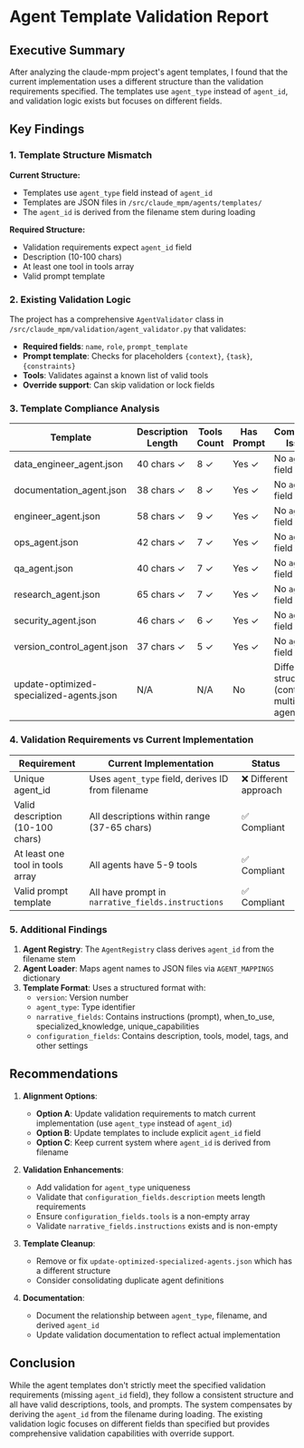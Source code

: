 # Agent Template Validation Report

## Executive Summary

After analyzing the claude-mpm project's agent templates, I found that the current implementation uses a different structure than the validation requirements specified. The templates use `agent_type` instead of `agent_id`, and validation logic exists but focuses on different fields.

## Key Findings

### 1. Template Structure Mismatch

**Current Structure:**
- Templates use `agent_type` field instead of `agent_id`
- Templates are JSON files in `/src/claude_mpm/agents/templates/`
- The `agent_id` is derived from the filename stem during loading

**Required Structure:**
- Validation requirements expect `agent_id` field
- Description (10-100 chars)
- At least one tool in tools array
- Valid prompt template

### 2. Existing Validation Logic

The project has a comprehensive `AgentValidator` class in `/src/claude_mpm/validation/agent_validator.py` that validates:
- **Required fields**: `name`, `role`, `prompt_template`
- **Prompt template**: Checks for placeholders `{context}`, `{task}`, `{constraints}`
- **Tools**: Validates against a known list of valid tools
- **Override support**: Can skip validation or lock fields

### 3. Template Compliance Analysis

| Template | Description Length | Tools Count | Has Prompt | Compliance Issues |
|----------|-------------------|-------------|------------|-------------------|
| data_engineer_agent.json | 40 chars ✓ | 8 ✓ | Yes ✓ | No `agent_id` field |
| documentation_agent.json | 38 chars ✓ | 8 ✓ | Yes ✓ | No `agent_id` field |
| engineer_agent.json | 58 chars ✓ | 9 ✓ | Yes ✓ | No `agent_id` field |
| ops_agent.json | 42 chars ✓ | 7 ✓ | Yes ✓ | No `agent_id` field |
| qa_agent.json | 40 chars ✓ | 7 ✓ | Yes ✓ | No `agent_id` field |
| research_agent.json | 65 chars ✓ | 7 ✓ | Yes ✓ | No `agent_id` field |
| security_agent.json | 46 chars ✓ | 6 ✓ | Yes ✓ | No `agent_id` field |
| version_control_agent.json | 37 chars ✓ | 5 ✓ | Yes ✓ | No `agent_id` field |
| update-optimized-specialized-agents.json | N/A | N/A | No | Different structure (contains multiple agents) |

### 4. Validation Requirements vs Current Implementation

| Requirement | Current Implementation | Status |
|-------------|----------------------|---------|
| Unique agent_id | Uses `agent_type` field, derives ID from filename | ❌ Different approach |
| Valid description (10-100 chars) | All descriptions within range (37-65 chars) | ✅ Compliant |
| At least one tool in tools array | All agents have 5-9 tools | ✅ Compliant |
| Valid prompt template | All have prompt in `narrative_fields.instructions` | ✅ Compliant |

### 5. Additional Findings

1. **Agent Registry**: The `AgentRegistry` class derives `agent_id` from the filename stem
2. **Agent Loader**: Maps agent names to JSON files via `AGENT_MAPPINGS` dictionary
3. **Template Format**: Uses a structured format with:
   - `version`: Version number
   - `agent_type`: Type identifier
   - `narrative_fields`: Contains instructions (prompt), when_to_use, specialized_knowledge, unique_capabilities
   - `configuration_fields`: Contains description, tools, model, tags, and other settings

## Recommendations

1. **Alignment Options**:
   - **Option A**: Update validation requirements to match current implementation (use `agent_type` instead of `agent_id`)
   - **Option B**: Update templates to include explicit `agent_id` field
   - **Option C**: Keep current system where `agent_id` is derived from filename

2. **Validation Enhancements**:
   - Add validation for `agent_type` uniqueness
   - Validate that `configuration_fields.description` meets length requirements
   - Ensure `configuration_fields.tools` is a non-empty array
   - Validate `narrative_fields.instructions` exists and is non-empty

3. **Template Cleanup**:
   - Remove or fix `update-optimized-specialized-agents.json` which has a different structure
   - Consider consolidating duplicate agent definitions

4. **Documentation**:
   - Document the relationship between `agent_type`, filename, and derived `agent_id`
   - Update validation documentation to reflect actual implementation

## Conclusion

While the agent templates don't strictly meet the specified validation requirements (missing `agent_id` field), they follow a consistent structure and all have valid descriptions, tools, and prompts. The system compensates by deriving the `agent_id` from the filename during loading. The existing validation logic focuses on different fields than specified but provides comprehensive validation capabilities with override support.